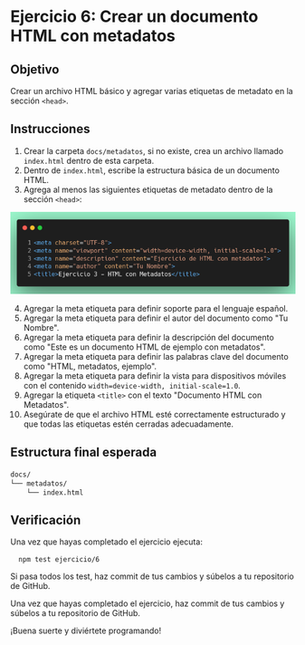 # Ejercicio 6: Crear un documento HTML con metadatos

## Objetivo
Crear un archivo HTML básico y agregar varias etiquetas de metadato en la sección `<head>`.

## Instrucciones

1. Crear la carpeta `docs/metadatos`, si no existe, crea un archivo llamado `index.html` dentro de esta carpeta.
2. Dentro de `index.html`, escribe la estructura básica de un documento HTML.
3. Agrega al menos las siguientes etiquetas de metadato dentro de la sección `<head>`:

![Metadatos](img/metadatos.png)

4. Agregar la meta etiqueta para definir soporte para el lenguaje español.
5. Agregar la meta etiqueta para definir el autor del documento como "Tu Nombre".
6. Agregar la meta etiqueta para definir la descripción del documento como "Este es un documento HTML de ejemplo con metadatos".
7. Agregar la meta etiqueta para definir las palabras clave del documento como "HTML, metadatos, ejemplo".
8. Agregar la meta etiqueta para definir la vista para dispositivos móviles con el contenido `width=device-width, initial-scale=1.0`.
9. Agregar la etiqueta `<title>` con el texto "Documento HTML con Metadatos".
10. Asegúrate de que el archivo HTML esté correctamente estructurado y que todas las etiquetas estén cerradas adecuadamente.

## Estructura final esperada

```
docs/
└── metadatos/
    └── index.html
```

## Verificación
Una vez que hayas completado el ejercicio ejecuta:
``` npm
  npm test ejercicio/6
```
Si pasa todos los test, haz commit de tus cambios y súbelos a tu repositorio de GitHub.  

Una vez que hayas completado el ejercicio, haz commit de tus cambios y súbelos a tu repositorio de GitHub.

¡Buena suerte y diviértete programando!
